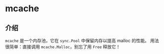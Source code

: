 # mcache

## 介绍
`mcache` 是一个内存池，它在 `sync.Pool` 中保留内存以提高 malloc 的性能。
用法很简单：直接调用 `mcache.Malloc`，别忘了用 `Free` 释放它！